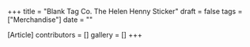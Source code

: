 +++
title = "Blank Tag Co. The Helen Henny Sticker"
draft = false
tags = ["Merchandise"]
date = ""

[Article]
contributors = []
gallery = []
+++